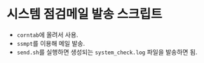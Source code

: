 # 시스템 점검메일 발송 스크립트

- `corntab`에 올려서 사용.
- `ssmpt`를 이용해 메일 발송.
- `send.sh`를 실행하면 생성되는 `system_check.log` 파일을 발송하면 됨.

